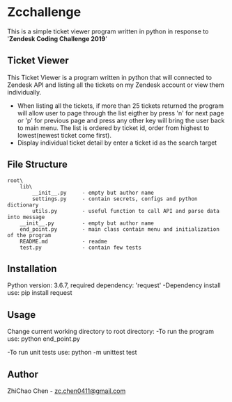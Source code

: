 # Zcchallenge
This is a simple ticket viewer program written in python in response to '**Zendesk Coding Challenge 2019**'


## Ticket Viewer
This Ticket Viewer is a program written in python that will connected to Zendesk API and listing all the tickets on my Zendesk account or view them individually.
- When listing all the tickets, if more than 25 tickets returned the program will allow user to page through the list eigther by press 'n' for next page or 'p' for previous page and press any other key will bring the user back to main menu. The list is ordered by ticket id, order from highest to lowest(newest ticket come first).
- Display individual ticket detail by enter a ticket id as the search target

## File Structure
    root\
        lib\
            __init__.py     - empty but author name
            settings.py     - contain secrets, configs and python dictionary
            utils.py        - useful function to call API and parse data into message
        __init__.py         - empty but author name
        end_point.py        - main class contain menu and initialization of the program
        README.md           - readme
        test.py             - contain few tests

## Installation
Python version: 3.6.7, required dependency: 'request'
-Dependency install use:
            pip install request

## Usage
Change current working directory to root directory:
-To run the program use:
            python end_point.py

-To run unit tests use:
            python -m unittest test

## Author
ZhiChao Chen - zc.chen0411@gmail.com